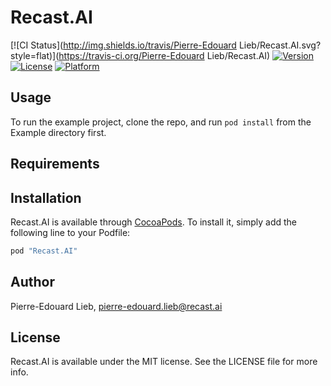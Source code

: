 # Recast.AI

[![CI Status](http://img.shields.io/travis/Pierre-Edouard Lieb/Recast.AI.svg?style=flat)](https://travis-ci.org/Pierre-Edouard Lieb/Recast.AI)
[![Version](https://img.shields.io/cocoapods/v/Recast.AI.svg?style=flat)](http://cocoapods.org/pods/Recast.AI)
[![License](https://img.shields.io/cocoapods/l/Recast.AI.svg?style=flat)](http://cocoapods.org/pods/Recast.AI)
[![Platform](https://img.shields.io/cocoapods/p/Recast.AI.svg?style=flat)](http://cocoapods.org/pods/Recast.AI)

## Usage

To run the example project, clone the repo, and run `pod install` from the Example directory first.

## Requirements

## Installation

Recast.AI is available through [CocoaPods](http://cocoapods.org). To install
it, simply add the following line to your Podfile:

```ruby
pod "Recast.AI"
```

## Author

Pierre-Edouard Lieb, pierre-edouard.lieb@recast.ai

## License

Recast.AI is available under the MIT license. See the LICENSE file for more info.
